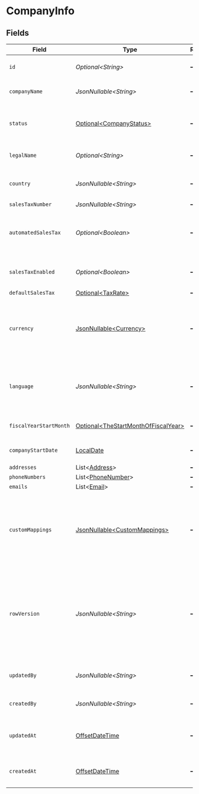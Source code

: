 # CompanyInfo


## Fields

| Field                                                                                                                                      | Type                                                                                                                                       | Required                                                                                                                                   | Description                                                                                                                                | Example                                                                                                                                    |
| ------------------------------------------------------------------------------------------------------------------------------------------ | ------------------------------------------------------------------------------------------------------------------------------------------ | ------------------------------------------------------------------------------------------------------------------------------------------ | ------------------------------------------------------------------------------------------------------------------------------------------ | ------------------------------------------------------------------------------------------------------------------------------------------ |
| `id`                                                                                                                                       | *Optional\<String>*                                                                                                                        | :heavy_minus_sign:                                                                                                                         | A unique identifier for an object.                                                                                                         | 12345                                                                                                                                      |
| `companyName`                                                                                                                              | *JsonNullable\<String>*                                                                                                                    | :heavy_minus_sign:                                                                                                                         | The name of the company.                                                                                                                   | SpaceX                                                                                                                                     |
| `status`                                                                                                                                   | [Optional\<CompanyStatus>](../../models/components/CompanyStatus.md)                                                                       | :heavy_minus_sign:                                                                                                                         | Based on the status some functionality is enabled or disabled.                                                                             | active                                                                                                                                     |
| `legalName`                                                                                                                                | *Optional\<String>*                                                                                                                        | :heavy_minus_sign:                                                                                                                         | The legal name of the company                                                                                                              | SpaceX Inc.                                                                                                                                |
| `country`                                                                                                                                  | *JsonNullable\<String>*                                                                                                                    | :heavy_minus_sign:                                                                                                                         | country code according to ISO 3166-1 alpha-2.                                                                                              | US                                                                                                                                         |
| `salesTaxNumber`                                                                                                                           | *JsonNullable\<String>*                                                                                                                    | :heavy_minus_sign:                                                                                                                         | N/A                                                                                                                                        | 111.222.333                                                                                                                                |
| `automatedSalesTax`                                                                                                                        | *Optional\<Boolean>*                                                                                                                       | :heavy_minus_sign:                                                                                                                         | Whether sales tax is calculated automatically for the company                                                                              |                                                                                                                                            |
| `salesTaxEnabled`                                                                                                                          | *Optional\<Boolean>*                                                                                                                       | :heavy_minus_sign:                                                                                                                         | Whether sales tax is enabled for the company                                                                                               |                                                                                                                                            |
| `defaultSalesTax`                                                                                                                          | [Optional\<TaxRate>](../../models/components/TaxRate.md)                                                                                   | :heavy_minus_sign:                                                                                                                         | N/A                                                                                                                                        |                                                                                                                                            |
| `currency`                                                                                                                                 | [JsonNullable\<Currency>](../../models/components/Currency.md)                                                                             | :heavy_minus_sign:                                                                                                                         | Indicates the associated currency for an amount of money. Values correspond to [ISO 4217](https://en.wikipedia.org/wiki/ISO_4217).         | USD                                                                                                                                        |
| `language`                                                                                                                                 | *JsonNullable\<String>*                                                                                                                    | :heavy_minus_sign:                                                                                                                         | language code according to ISO 639-1. For the United States - EN                                                                           | EN                                                                                                                                         |
| `fiscalYearStartMonth`                                                                                                                     | [Optional\<TheStartMonthOfFiscalYear>](../../models/components/TheStartMonthOfFiscalYear.md)                                               | :heavy_minus_sign:                                                                                                                         | The start month of fiscal year.                                                                                                            | January                                                                                                                                    |
| `companyStartDate`                                                                                                                         | [LocalDate](https://docs.oracle.com/javase/8/docs/api/java/time/LocalDate.html)                                                            | :heavy_minus_sign:                                                                                                                         | Date when company file was created                                                                                                         | 2015-06-05                                                                                                                                 |
| `addresses`                                                                                                                                | List\<[Address](../../models/components/Address.md)>                                                                                       | :heavy_minus_sign:                                                                                                                         | N/A                                                                                                                                        |                                                                                                                                            |
| `phoneNumbers`                                                                                                                             | List\<[PhoneNumber](../../models/components/PhoneNumber.md)>                                                                               | :heavy_minus_sign:                                                                                                                         | N/A                                                                                                                                        |                                                                                                                                            |
| `emails`                                                                                                                                   | List\<[Email](../../models/components/Email.md)>                                                                                           | :heavy_minus_sign:                                                                                                                         | N/A                                                                                                                                        |                                                                                                                                            |
| `customMappings`                                                                                                                           | [JsonNullable\<CustomMappings>](../../models/components/CustomMappings.md)                                                                 | :heavy_minus_sign:                                                                                                                         | When custom mappings are configured on the resource, the result is included here.                                                          |                                                                                                                                            |
| `rowVersion`                                                                                                                               | *JsonNullable\<String>*                                                                                                                    | :heavy_minus_sign:                                                                                                                         | A binary value used to detect updates to a object and prevent data conflicts. It is incremented each time an update is made to the object. | 1-12345                                                                                                                                    |
| `updatedBy`                                                                                                                                | *JsonNullable\<String>*                                                                                                                    | :heavy_minus_sign:                                                                                                                         | The user who last updated the object.                                                                                                      | 12345                                                                                                                                      |
| `createdBy`                                                                                                                                | *JsonNullable\<String>*                                                                                                                    | :heavy_minus_sign:                                                                                                                         | The user who created the object.                                                                                                           | 12345                                                                                                                                      |
| `updatedAt`                                                                                                                                | [OffsetDateTime](https://docs.oracle.com/javase/8/docs/api/java/time/OffsetDateTime.html)                                                  | :heavy_minus_sign:                                                                                                                         | The date and time when the object was last updated.                                                                                        | 2020-09-30T07:43:32.000Z                                                                                                                   |
| `createdAt`                                                                                                                                | [OffsetDateTime](https://docs.oracle.com/javase/8/docs/api/java/time/OffsetDateTime.html)                                                  | :heavy_minus_sign:                                                                                                                         | The date and time when the object was created.                                                                                             | 2020-09-30T07:43:32.000Z                                                                                                                   |